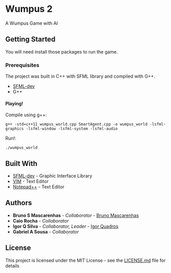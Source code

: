 # Wumpus 2

A Wumpus Game with AI

## Getting Started

You will need install those packages to run the game.

### Prerequisites

The project was built in C++ with SFML library and compiled with G++.

* [SFML-dev](https://www.sfml-dev.org/download.php)
* G++

#### Playing!

Compile using g++:
```
g++ -std=c++11 wumpus_world.cpp SmartAgent.cpp -o wumpus_world -lsfml-graphics -lsfml-window -lsfml-system -lsfml-audio
```

Run!:
```
./wumpus_world
````

## Built With

* [SFML-dev](https://www.sfml-dev.org/download.php) - Graphic Interface Library
* [VIM](https://www.vim.org/) - Text Editor
* [Notepad++](https://notepad-plus-plus.org/) - Text Editor

## Authors

* **Bruno S Mascarenhas** - *Collaborator* - [Bruno Mascarenhas](https://github.com/Bruno-Mascarenhas)
* **Caio Rocha** - *Collaborator*
* **Igor Q Silva** - *Collaborator, Leader* - [Igor Quadros](https://github.com/igorqs)
* **Gabriel A Sousa** - *Collaborator*

## License

This project is licensed under the MIT License - see the [LICENSE.md](LICENSE.md) file for details